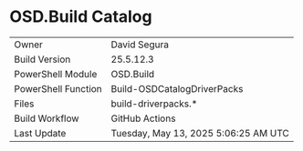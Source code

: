 ﻿# OSD.Build Catalog

| | |
|-|-|
| Owner | David Segura |
| Build Version | 25.5.12.3 |
| PowerShell Module | OSD.Build |
| PowerShell Function | Build-OSDCatalogDriverPacks |
| Files | build-driverpacks.* |
| Build Workflow | GitHub Actions |
| Last Update | Tuesday, May 13, 2025 5:06:25 AM UTC |
